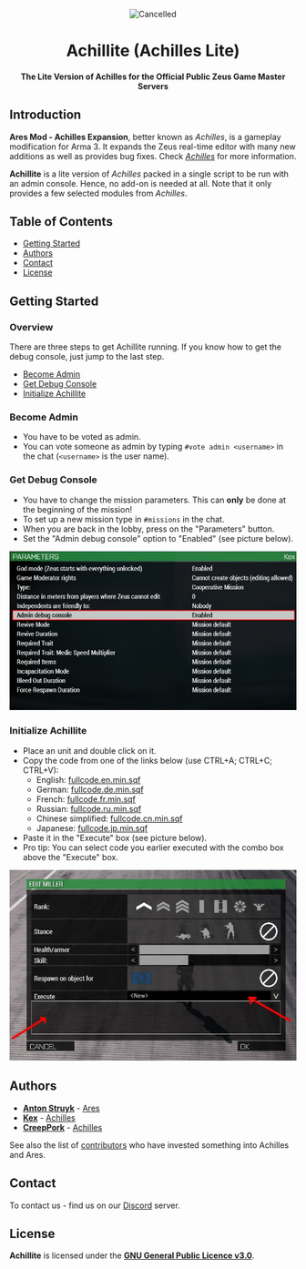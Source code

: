 <p align="center">
    <img src="https://c1.staticflickr.com/2/1687/25168022601_a6439378c1_b.jpg" width="512" alt="Cancelled">
    <h1 align="center">Achillite (Achilles Lite)</h1>
    <h4 align="center">The Lite Version of Achilles for the Official Public Zeus Game Master Servers</h4>
</p>

## Introduction
**Ares Mod - Achilles Expansion**, better known as _Achilles_, is a gameplay modification for Arma 3. It expands the Zeus real-time editor with many new additions as well as provides bug fixes.
Check [_Achilles_](https://github.com/ArmaAchilles/AresModAchillesExpansion) for more information.

**Achillite** is a lite version of _Achilles_ packed in a single script to be run with an admin console. Hence, no add-on is needed at all. Note that it only provides a few selected modules from _Achilles_.

## Table of Contents
- [Getting Started](#getting-started)
- [Authors](#authors)
- [Contact](#contact)
- [License](#license)

## Getting Started
### Overview
There are three steps to get Achillite running. If you know how to get the debug console, just jump to the last step.
- [Become Admin](#become-admin)
- [Get Debug Console](#get-debug-console)
- [Initialize Achillite](#initialize-achillite)
### Become Admin
- You have to be voted as admin.
- You can vote someone as admin by typing `#vote admin <username>` in the chat (`<username>` is the user name).
### Get Debug Console
- You have to change the mission parameters. This can **only** be done at the beginning of the mission!
- To set up a new mission type in `#missions` in the chat.
- When you are back in the lobby, press on the "Parameters" button.
- Set the "Admin debug console" option to "Enabled" (see picture below).

![](https://github.com/ArmaAchilles/AchillesLite/blob/master/pictures/MissionParams.jpg?raw=true)
### Initialize Achillite
- Place an unit and double click on it.
- Copy the code from one of the links below (use CTRL+A; CTRL+C; CTRL+V):
	- English: [fullcode.en.min.sqf](https://raw.githubusercontent.com/ArmaAchilles/AchillesLite/master/fullcode.en.min.sqf)
	- German: [fullcode.de.min.sqf](https://raw.githubusercontent.com/ArmaAchilles/AchillesLite/master/fullcode.de.min.sqf)
	- French: [fullcode.fr.min.sqf](https://raw.githubusercontent.com/ArmaAchilles/AchillesLite/master/fullcode.fr.min.sqf)
	- Russian: [fullcode.ru.min.sqf](https://raw.githubusercontent.com/ArmaAchilles/AchillesLite/master/fullcode.ru.min.sqf)
	- Chinese simplified: [fullcode.cn.min.sqf](https://raw.githubusercontent.com/ArmaAchilles/AchillesLite/master/fullcode.cn.min.sqf)
	- Japanese: [fullcode.jp.min.sqf](https://raw.githubusercontent.com/ArmaAchilles/AchillesLite/master/fullcode.jp.min.sqf)
- Paste it in the "Execute" box (see picture below).
- Pro tip: You can select code you earlier executed with the combo box above the "Execute" box.

![](https://github.com/ArmaAchilles/AchillesLite/blob/master/pictures/AchilliteInit.jpg?raw=true)

## Authors
- **[Anton Struyk](https://github.com/astruyk)** - [Ares](https://github.com/astruyk/Ares)
- **[Kex](https://github.com/oOKexOo)** - [Achilles](https://github.com/ArmaAchilles/AresModAchillesExpansion)
- **[CreepPork](https://github.com/CreepPork)** - [Achilles](https://github.com/ArmaAchilles/AresModAchillesExpansion)

See also the list of [contributors](https://github.com/ArmaAchilles/AresModAchillesExpansion/blob/master/%40AresModAchillesExpansion/credits.md) who have invested something into Achilles and Ares.

## Contact
To contact us - find us on our [Discord](https://discord.gg/kN7Jnhr) server.

## License
**Achillite** is licensed under the **[GNU General Public Licence v3.0](https://github.com/ArmaAchilles/AchillesLite/blob/master/LICENCE)**.
